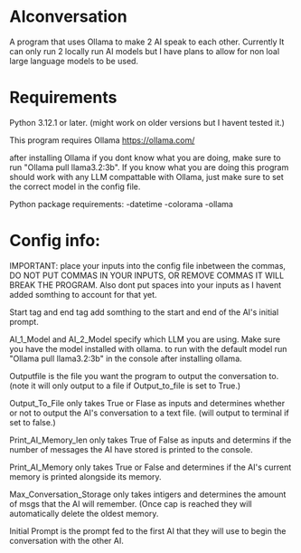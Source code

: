 # AIconversation
A program that uses Ollama to make 2 AI speak to each other. Currently It can only run 2 locally run AI models but I have plans to allow for non loal large language models to be used. 


# Requirements

Python 3.12.1 or later. (might work on older versions but I havent tested it.)

This program requires Ollama https://ollama.com/

after installing Ollama if you dont know what you are doing, make sure to run "Ollama pull llama3.2:3b". If you know what you are doing this program should work with any LLM compattable with Ollama, just make sure
to set the correct model in the config file.

Python package requirements:
-datetime
-colorama
-ollama

# Config info:
IMPORTANT: place your inputs into the config file inbetween the commas, DO NOT PUT COMMAS IN YOUR INPUTS, OR REMOVE COMMAS IT WILL BREAK THE PROGRAM. Also dont put spaces into your inputs as I havent added somthing to account for that yet.

Start tag and end tag add somthing to the start and end of the AI's initial prompt.

AI_1_Model and AI_2_Model specify which LLM you are using. Make sure you have the model installed with ollama. to run with the default model run "Ollama pull llama3.2:3b" in the console after installing ollama.

Outputfile is the file you want the program to output the conversation to. (note it will only output to a file if Output_to_file is set to True.)



Output_To_File only takes True or Flase as inputs and determines whether or not to output the AI's conversation to a text file. (will output to terminal if set to false.)

Print_AI_Memory_len  only takes True of False as inputs and determins if the number of messages the AI have stored is printed to the console. 

Print_AI_Memory only takes True or False and determines if the AI's current memory is printed alongside its memory.

Max_Conversation_Storage only takes intigers and determines the amount of msgs that the AI will remember. (Once cap is reached they will automatically delete the oldest memory.

Initial Prompt is the prompt fed to the first AI that they will use to begin the conversation with the other AI.
